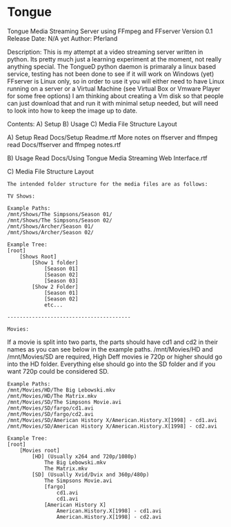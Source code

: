 Tongue
======

Tongue Media Streaming Server using FFmpeg and FFserver
Version 0.1
Release Date: N/A yet
Author: Pferland

Description:
	  This is my attempt at a video streaming server written in python. 
Its pretty much just a learning experiment at the moment, not really anything 
special. The TongueD python daemon is primaraly a linux based service, testing 
has not been done to see if it will work 	on Windows (yet) FFserver is Linux only, 
so in order to use it you will either need to have Linux running on a server 
or a Virtual Machine (see Virtual Box or Vmware Player for some free options) 
I am thinking about creating a Vm disk so that people can just download that 
and run it with minimal setup needed, but will need to look into how to keep 
the image up to date.

Contents:
    A) Setup
    B) Usage
    C) Media File Structure Layout


A) Setup
	Read Docs/Setup Readme.rtf
	More notes on ffserver and ffmpeg read Docs/ffserver and ffmpeg notes.rtf

B) Usage
	Read Docs/Using Tongue Media Streaming Web Interface.rtf


C) Media File Structure Layout

    The intended folder structure for the media files are as follows:

    TV Shows:

    Example Paths:
    /mnt/Shows/The Simpsons/Season 01/
    /mnt/Shows/The Simpsons/Season 02/
    /mnt/Shows/Archer/Season 01/
    /mnt/Shows/Archer/Season 02/

    Example Tree:
    [root]
        [Shows Root]
            [Show 1 folder]
                [Season 01]
                [Season 02]
                [Season 03]
            [Show 2 Folder]
                [Season 01]
                [Season 02]
                etc...

    ----------------------------------------

    Movies: 
If a movie is split into two parts, the parts should have cd1 and cd2 in 
their names as you can see below in the example paths. /mnt/Movies/HD and 
/mnt/Movies/SD are required, High Deff movies ie 720p or higher should go 
into the HD folder. Everything else should go into the SD folder and if you 
want 720p could be considered SD.

    Example Paths:
    /mnt/Movies/HD/The Big Lebowski.mkv
    /mnt/Movies/HD/The Matrix.mkv
    /mnt/Movies/SD/The Simpsons Movie.avi
    /mnt/Movies/SD/fargo/cd1.avi
    /mnt/Movies/SD/fargo/cd2.avi
    /mnt/Movies/SD/American History X/American.History.X[1998] - cd1.avi
    /mnt/Movies/SD/American History X/American.History.X[1998] - cd2.avi

    Example Tree:
    [root]
        [Movies root]
            [HD] (Usually x264 and 720p/1080p)
                The Big Lebowski.mkv
                The Matrix.mkv
            [SD] (Usually Xvid/Dvix and 360p/480p)
                The Simpsons Movie.avi
                [fargo]
                    cd1.avi
                    cd1.avi
                [American History X]
                    American.History.X[1998] - cd1.avi
                    American.History.X[1998] - cd2.avi